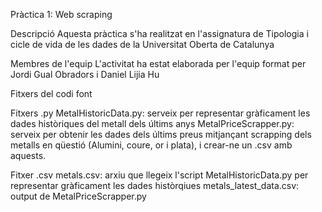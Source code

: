 Pràctica 1: Web scraping

Descripció
Aquesta pràctica s'ha realitzat en l'assignatura de Tipologia i cicle de vida de les dades de la Universitat Oberta de Catalunya

Membres de l'equip
L'activitat ha estat elaborada per l'equip format per Jordi Gual Obradors i Daniel Lijia Hu

Fitxers del codi font

Fitxers .py
MetalHistoricData.py: serveix per representar gràficament les dades històriques del metall dels últims anys
MetalPriceScrapper.py: serveix per obtenir les dades dels últims preus mitjançant scrapping dels metalls en qüestió (Alumini, coure, or i plata), i crear-ne un .csv amb aquests.

Fitxer .csv
metals.csv: arxiu que llegeix l'script MetalHistoricData.py per representar gràficament les dades històrqiues
metals_latest_data.csv: output de MetalPriceScrapper.py
